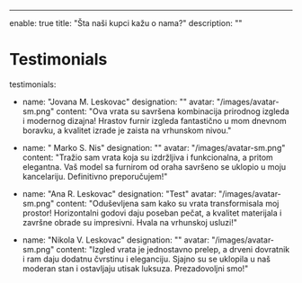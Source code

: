 ---
enable: true
title: "Šta naši kupci kažu o nama?"
description: ""

# Testimonials
testimonials:
  - name: "Jovana M. Leskovac"
    designation: ""
    avatar: "/images/avatar-sm.png"
    content: "Ova vrata su savršena kombinacija prirodnog izgleda i modernog dizajna! Hrastov furnir izgleda fantastično u mom dnevnom boravku, a kvalitet izrade je zaista na vrhunskom nivou."

  - name: " Marko S. Nis"
    designation: ""
    avatar: "/images/avatar-sm.png"
    content: "Tražio sam vrata koja su izdržljiva i funkcionalna, a pritom elegantna. Vaš model sa furnirom od oraha savršeno se uklopio u moju kancelariju. Definitivno preporučujem!"

  - name: "Ana R. Leskovac"
    designation: "Test"
    avatar: "/images/avatar-sm.png"
    content: "Oduševljena sam kako su vrata transformisala moj prostor! Horizontalni godovi daju poseban pečat, a kvalitet materijala i završne obrade su impresivni. Hvala na vrhunskoj usluzi!"
    
  - name: "Nikola V. Leskovac"
    designation: ""
    avatar: "/images/avatar-sm.png"
    content: "Izgled vrata je jednostavno prelep, a drveni dovratnik i ram daju dodatnu čvrstinu i eleganciju. Sjajno su se uklopila u naš moderan stan i ostavljaju utisak luksuza. Prezadovoljni smo!"

